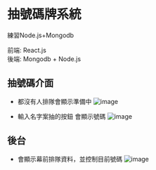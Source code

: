 # 抽號碼牌系統

練習Node.js+Mongodb

前端: React.js  
後端: Mongodb + Node.js

## 抽號碼介面

* 都沒有人排隊會顯示準備中
![image](https://github.com/yiru1218/number-queue/assets/46111217/f849d501-3a47-4080-b156-ba8b5aec8030)

* 輸入名字案抽的按鈕 會顯示號碼
![image](https://github.com/yiru1218/number-queue/assets/46111217/fdb80c9f-2710-4b52-a084-11dbad3b3bbb)

## 後台

* 會顯示幕前排隊資料，並控制目前號碼
![image](https://github.com/yiru1218/number-queue/assets/46111217/793e27f6-f475-49a8-9971-440a8561db65)
